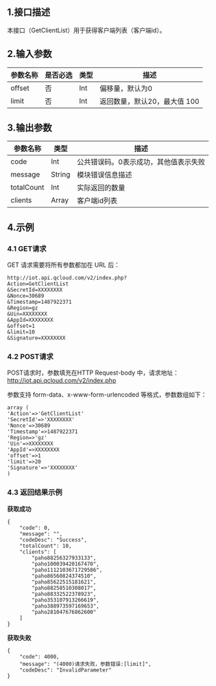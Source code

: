 
## 1.接口描述
本接口（GetClientList）用于获得客户端列表（客户端id）。

## 2.输入参数
参数名称 | 是否必选 | 类型 | 描述
---|---|---|---
offset | 否 | Int | 偏移量，默认为0
limit | 否 | Int | 返回数量，默认20，最大值 100

## 3.输出参数
参数名称 | 类型 | 描述
---|---|---
code | Int| 公共错误码。0表示成功，其他值表示失败
message | String | 模块错误信息描述 
totalCount | Int | 实际返回的数量
clients | Array | 客户端id列表

## 4.示例
### 4.1  GET请求
GET 请求需要将所有参数都加在 URL 后：
```
http://iot.api.qcloud.com/v2/index.php?
Action=GetClientList
&SecretId=XXXXXXXX
&Nonce=30689
&Timestamp=1487922371
&Region=gz
&Uin=XXXXXXXX
&AppId=XXXXXXXX
&offset=1
&limit=10
&Signature=XXXXXXXX
```

### 4.2 POST请求
POST请求时，参数填充在HTTP Request-body 中，请求地址：http://iot.api.qcloud.com/v2/index.php

参数支持 form-data、x-www-form-urlencoded 等格式，参数数组如下：
```
array (
'Action'=>'GetClientList'
'SecretId'=>'XXXXXXXX'
'Nonce'=>30689
'Timestamp'=>1487922371
'Region=>'gz'
'Uin'=>XXXXXXXX
'AppId'=>XXXXXXXX
'offset'=>1
'limit'=>20
'Signature'=>'XXXXXXXX'
)
```

### 4.3 返回结果示例
**获取成功**
```
{
    "code": 0,
    "message": "",
    "codeDesc": "Success",
    "totalCount": 10,
    "clients": [
        "paho88256327933133",
        "paho100039420167470",
        "paho1112103671729586",
        "paho86560824374510",
        "paho85622515181621",
        "paho88258510308017",
        "paho88332522378923",
        "paho353107913266619",
        "paho388973597169653",
        "paho281047676862600"
    ]
}
```
**获取失败**
```
{
    "code": 4000,
    "message": "(4000)请求失败，参数错误:[limit]",
    "codeDesc": "InvalidParameter"
}
```